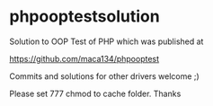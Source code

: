 phpooptestsolution
==================

Solution to OOP Test of PHP which 
was published at

https://github.com/maca134/phpooptest


Commits and solutions for other drivers welcome ;) 


Please set 777 chmod to cache folder.
Thanks
